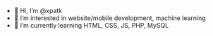 - 👋 Hi, I’m @xpatk
- 👀 I’m interested in website/mobile development, machine learning
- 🌱 I’m currently learning HTML, CSS, JS, PHP, MySQL

<!---
xpatk/xpatk is a ✨ special ✨ repository because its `README.md` (this file) appears on your GitHub profile.
You can click the Preview link to take a look at your changes.
--->
